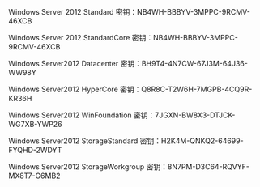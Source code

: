 Windows Server 2012 Standard 
密钥：NB4WH-BBBYV-3MPPC-9RCMV-46XCB

Windows Server 2012 StandardCore 
密钥：NB4WH-BBBYV-3MPPC-9RCMV-46XCB

Windows Server2012 Datacenter 
密钥：BH9T4-4N7CW-67J3M-64J36-WW98Y

Windows Server2012 HyperCore 
密钥：Q8R8C-T2W6H-7MGPB-4CQ9R-KR36H

Windows Server2012 WinFoundation 
密钥：7JGXN-BW8X3-DTJCK-WG7XB-YWP26

Windows Server2012 StorageStandard 
密钥：H2K4M-QNKQ2-64699-FYQHD-2WDYT

Windows Server2012 StorageWorkgroup 
密钥：8N7PM-D3C64-RQVYF-MX8T7-G6MB2